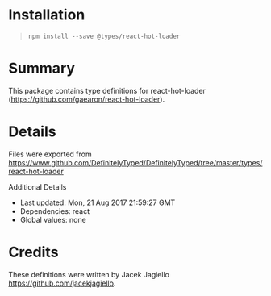# Installation
> `npm install --save @types/react-hot-loader`

# Summary
This package contains type definitions for react-hot-loader (https://github.com/gaearon/react-hot-loader).

# Details
Files were exported from https://www.github.com/DefinitelyTyped/DefinitelyTyped/tree/master/types/react-hot-loader

Additional Details
 * Last updated: Mon, 21 Aug 2017 21:59:27 GMT
 * Dependencies: react
 * Global values: none

# Credits
These definitions were written by Jacek Jagiello <https://github.com/jacekjagiello>.
